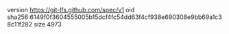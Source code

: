 version https://git-lfs.github.com/spec/v1
oid sha256:6149f0f3604555005b15dcf4fc54dd63f4cf938e690308e9bb69a1c38c11f282
size 4973
